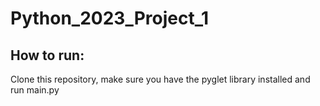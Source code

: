 # Python_2023_Project_1
## How to run:
Clone this repository, make sure you have the pyglet library installed and run main.py